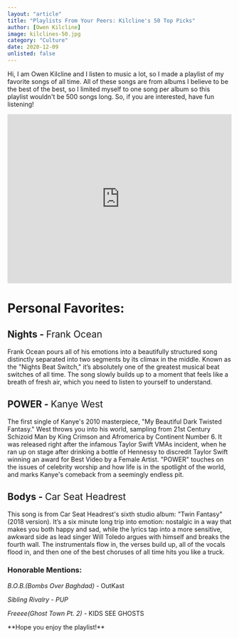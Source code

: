 ```yaml
---
layout: "article"
title: "Playlists From Your Peers: Kilcline's 50 Top Picks"
author: [Owen Kilcline]
image: kilclines-50.jpg
category: "Culture"
date: 2020-12-09
unlisted: false
---
```

Hi, I am Owen Kilcline and I listen to music a lot, so I made a playlist of my favorite songs of all time. All of these songs are from albums I believe to be the best of the best, so I limited myself to one song per album so this playlist wouldn't be 500 songs long. So, if you are interested, have fun listening!

<iframe src="https://open.spotify.com/embed/playlist/02gK4Nw1VjW4vAtdYnIT5h" height="380px" width="100%" class="spotify" frameborder="0" allowtransparency="false" allow="encrypted-media"></iframe>

# Personal Favorites:

## Nights - <span style="font-weight:normal">Frank Ocean</span>

Frank Ocean pours all of his emotions into a beautifully structured song distinctly separated into two segments by its climax in the middle. Known as the "Nights Beat Switch," it’s absolutely one of the greatest musical beat switches of all time. The song slowly builds up to a moment that feels like a breath of fresh air, which you need to listen to yourself to understand.

## POWER - <span style="font-weight:normal">Kanye West</span>

The first single of Kanye's 2010 masterpiece, "My Beautiful Dark Twisted Fantasy." West throws you into his world, sampling from 21st Century Schizoid Man by King Crimson and Afromerica by Continent Number 6. It was released right after the infamous Taylor Swift VMAs incident, when he ran up on stage after drinking a bottle of Hennessy to discredit Taylor Swift winning an award for Best Video by a Female Artist. "POWER" touches on the issues of celebrity worship and how life is in the spotlight of the world, and marks Kanye's comeback from a seemingly endless pit.

## Bodys - <span style="font-weight:normal">Car Seat Headrest</span>

This song is from Car Seat Headrest's sixth studio album: "Twin Fantasy" (2018 version). It’s a six minute long trip into emotion: nostalgic in a way that makes you both happy and sad, while the lyrics tap into a more sensitive, awkward side as lead singer Will Toledo argues with himself and breaks the fourth wall. The instrumentals flow in, the verses build up, all of the vocals flood in, and then one of the best choruses of all time hits you like a truck.

### Honorable Mentions:  

*B.O.B.(Bombs Over Baghdad)* - OutKast

*Sibling Rivalry - PUP*

*Freeee(Ghost Town Pt. 2)* - KIDS SEE GHOSTS

<p class="noindent" markdown="1">**Hope you enjoy the playlist!**</p>
